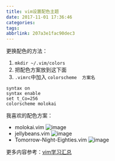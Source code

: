 ```yaml
---
title: vim设置配色主题
date: 2017-11-01 17:36:46
categories:
tags:
abbrlink: 207a3e1fac90dec3
---
```


更换配色的方法：
1. `mkdir ~/.vim/colors`
1. 把配色方案放到这下面
1. `.vimrc`中加入 `colorscheme  方案名`
```vim
syntax on
syntax enable
set t_Co=256
colorscheme molokai
```

我喜欢的配色方案：

* molokai.vim
![image](http://oxnimkw03.bkt.clouddn.com/vim-molokai.png)
* jellybeans.vim
![image](http://oxnimkw03.bkt.clouddn.com/vim-jellybeans.png)
* Tomorrow-Night-Eighties.vim
![image](http://oxnimkw03.bkt.clouddn.com/vim-Tomorrow-Night-Eighties.png)


更多内容参考：[vim学习汇总](http://blog.wangjinle.com/posts/9a88772f17a949d5.html)
